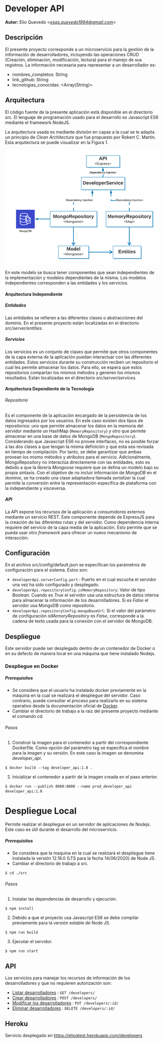 # Developer API
**Autor:** Elio Quevedo <*esqs.quevedo1994@gmail.com*>

## Descripción
El presente proyecto corresponde a un microservicio para la gestión de la información de desarrolladores, incluyendo las operaciones CRUD (Creación, eliminación, modificación, lectura) para el manejo de sus registros. La información necesaria para representar a un desarrollador es:

* nombres_completos: String
* link_github: String
* tecnologias_conocidas: <Array(String)>

## Arquitectura
El código fuente de la presente aplicación está disponible en el directorio src. El lenguaje de programación usado para el desarrollo es Javascript ES6 mediante el framework NodeJS.

La arquitectura usada es mediante división en capas a la cual se le adapta un principio de *Clean Architecture* que fue propuesto por Robert C. Martin. Esta arquitectura se puede visualizar en la Figura 1.

![Arquitectura](docs/images/arch.png)

En este modelo se busca tener componentes que sean independientes de la implementación y modelos dependientes de la misma. Los modelos independientes corresponden a las entidades y los servicios.

#### Arquitectura Independiente

##### Entidades
Las entidades se refieren a las diferentes clases o abstracciones del dominio. En el presente proyecto están localizadas en el directorio *src/server/entities*.

##### Servicios
Los servicios es un conjunto de clases que permite que otros componentes de la capa externa de la aplicación puedan interactuar con las diferentes entidades. Estos servicios durante su construcción reciben un repositorio el cual les permite almacenar los datos. Para ello, se espera que estos repositorios compartan los mismos métodos y generen los mismos resultados. Están localizadas en el directorio *src/server/services*. 

#### Arquitectura Dependiente de la Tecnología

###### Repositorio
Es el componente de la aplicación encargado de la persistencia de los datos ingresados por los usuarios. En este caso existen dos tipos de repositorios: uno que permite almacenar los datos en la memoria del servidor mediante un HashMap (`MemoryRepository`) y otro que permite almacenar en una base de datos de MongoDB (`MongoRepository`). Considerando que Javascript ES6 no provee interfaces, no es posible forzar a las dos clases a que tengan la misma definición y que esta sea revisada en tiempo de compilación. Por tanto, se debe garantizar que ambas provean los mismo métodos y atributos para el servicio. Adicionalmente, MongoRepository no interactúa directamente con las entidades, esto es debido a que la librería *Mongoose* requiere que se defina un modelo bajo su propia sintaxis. Con el objetivo de no incluir información de *MongoDB* en el dominio, se ha creado una clase adaptadora llamada *serializer* la cual permite la conversión entre la representación específica de plataforma con la independiente y visceversa.

##### API
La API expone los recursos de la aplicación a consumidores externos mediante un servicio REST. Este componente depende de ExpressJS para la creación de las diferentes rutas y del servidor. Como dependencia interna requiere del servicio de la capa media de la aplicación. Esto permite que se pueda usar otro *framework* para ofrecer un nuevo mecanismo de interacción.

## Configuración
En el archivo src/config/default.json se especifican los parámetros de configuración para el sistema. Estos son:

* `developerApi.serverConfig.port` : Puerto en el cual escucha el servidor una vez ha sido configurado y desplegado.
* `developerApi.repositoryConfig.isMemoryRepository`: Valor de tipo *Boolean*. Cuando es *True* el servidor usa una estructura de datos interna para almacenar la información de los desarrolladores. Si es *False* el servidor usa MongoDB como repositorio.
* `developerApi.repositoryConfig.mongoBaseUrl`: Si el valor del parámetro de configuración *isMemoryRepository* es *False*, corresponde a la cadena de texto usada para la conexión con el servidor de MongoDB.

## Despliegue
Este servidor puede ser desplegado dentro de un contenedor de Docker o en su defecto de manera local en una máquina que tiene instalado Nodejs.

### Despliegue en Docker
##### Prerequisitos
* Se considera que el usuario ha instalado docker previamente en la máquina en la cual se realizará el despliegue del servidor. Caso contrario, puede consultar el proceso para realizarlo en su sistema operativo desde la documentación oficial de [Docker](https://docs.docker.com/get-docker/).
* Cambiar el directorio de trabajo a la raiz del presente proyecto mediante el comando *cd*.

###### Pasos
1. Construir la imagen para el contenedor a partir del correspondiente Dockerfile. Como opción del parámetro tag se especifica el nombre para la imagen y su versión. En este caso la imagen se denomina *developer_api*.

```
$ docker build --tag developer_api:1.0 .
```

2. Inicializar el contenedor a partir de la imagen creada en el paso anterior.

```
$ docker run --publish 8000:8000 --name prod_developer_api developer_api:1.0
```

# Despliegue Local
Permite realizar el despliegue en un servidor de aplicaciones de Nodejs. Este caso es útil durante el desarrollo del microservicio.

##### Prerequisitos
* Se considera que la maquina en la cual se realizará el despliegue tiene instalada la versión 12.18.0 (LTS para la fecha 14/06/2020) de Node JS.
* Cambiar el directorio de trabajo a src.

```
$ cd ./src
```

###### Pasos
1. Instalar las dependencias de desarrollo y ejecución.

```
$ npm install
```

2. Debido a que el proyecto usa Javascript ES6 se debe compilar previamente para la versión estable de Node JS.

```
$ npm run build
```

3. Ejecutar el servidor.

```
$ npm run start
```

## API
Los servicios para manejar los recursos de información de los desarrolladores y que no requieren autorización son:

* [Listar desarrolladores](docs/api/listDev.md) : `GET /developers/`
* [Crear desarrolladores](docs/api/addDev.md) : `POST /developers/`
* [Modificar los desarrolladores](docs/api/updateDev.md) : `PUT /developers/:id/`
* [Eliminar desarrolladores](docs/api/deleteDev.md) : `DELETE /developers/:id/`

## Heroku
Servicio desplegado en https://elioqtest.herokuapp.com/developers